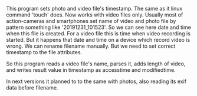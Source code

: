 This program sets photo and video file's timestamp. The same as it linux command 'touch' does.
Now works with video files only.
Usually most of action-cameras and smartphones set name of video and photo file by pattern something like '20191231_101523'.
So we can see here date and time when this file is created. For a video file this is time when video recording is started.
But it happens that date and time on a device which record video is wrong. We can rename filename manually. 
But we need to set correct timestamp to the file attributes.

So this program reads a video file's name, parses it, adds length of video, and writes result value in timestamp as accesstime and modifiedtime.

In next versions it planned to to the same with photos, also reading its exif data before filename.  